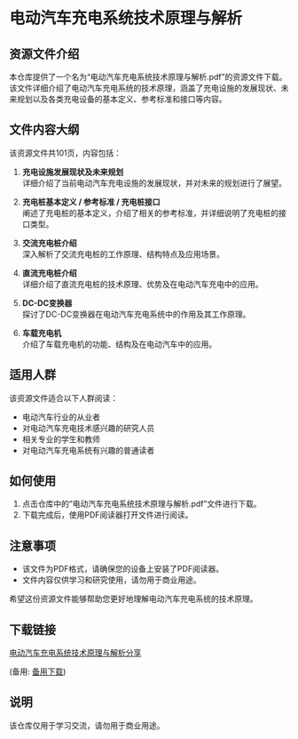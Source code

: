 # 电动汽车充电系统技术原理与解析

## 资源文件介绍

本仓库提供了一个名为“电动汽车充电系统技术原理与解析.pdf”的资源文件下载。该文件详细介绍了电动汽车充电系统的技术原理，涵盖了充电设施的发展现状、未来规划以及各类充电设备的基本定义、参考标准和接口等内容。

## 文件内容大纲

该资源文件共101页，内容包括：

1. **充电设施发展现状及未来规划**  
   详细介绍了当前电动汽车充电设施的发展现状，并对未来的规划进行了展望。

2. **充电桩基本定义 / 参考标准 / 充电桩接口**  
   阐述了充电桩的基本定义，介绍了相关的参考标准，并详细说明了充电桩的接口类型。

3. **交流充电桩介绍**  
   深入解析了交流充电桩的工作原理、结构特点及应用场景。

4. **直流充电桩介绍**  
   详细介绍了直流充电桩的技术原理、优势及在电动汽车充电中的应用。

5. **DC-DC变换器**  
   探讨了DC-DC变换器在电动汽车充电系统中的作用及其工作原理。

6. **车载充电机**  
   介绍了车载充电机的功能、结构及在电动汽车中的应用。

## 适用人群

该资源文件适合以下人群阅读：

- 电动汽车行业的从业者
- 对电动汽车充电技术感兴趣的研究人员
- 相关专业的学生和教师
- 对电动汽车充电系统有兴趣的普通读者

## 如何使用

1. 点击仓库中的“电动汽车充电系统技术原理与解析.pdf”文件进行下载。
2. 下载完成后，使用PDF阅读器打开文件进行阅读。

## 注意事项

- 该文件为PDF格式，请确保您的设备上安装了PDF阅读器。
- 文件内容仅供学习和研究使用，请勿用于商业用途。

希望这份资源文件能够帮助您更好地理解电动汽车充电系统的技术原理。

## 下载链接
[电动汽车充电系统技术原理与解析分享](https://pan.quark.cn/s/7fd7ca06dfaa) 

(备用: [备用下载](https://pan.baidu.com/s/1esJTsky73T-IvcdFr5hgfw?pwd=1234))

## 说明

该仓库仅用于学习交流，请勿用于商业用途。
